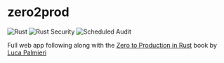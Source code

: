 # zero2prod
![Rust](https://github.com/etsea117/zero2prod/actions/workflows/general.yml/badge.svg)
![Rust Security](https://github.com/etsea117/zero2prod/actions/workflows/audit-on-push.yml/badge.svg)
![Scheduled Audit](https://github.com/etsea117/zero2prod/actions/workflows/scheduled-audi.yml/badge.svg)

Full web app following along with the [Zero to Production in Rust](https://algoluca.gumroad.com/l/zero2prod) book by [Luca Palmieri](https://www.lpalmieri.com/)

